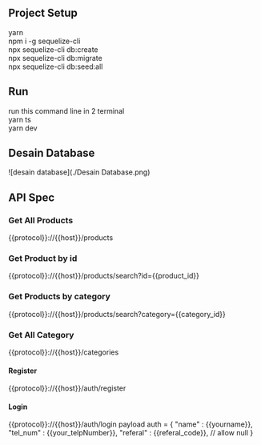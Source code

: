 ## Project Setup
yarn <br/>
npm i -g sequelize-cli <br />
npx sequelize-cli db:create <br />
npx sequelize-cli db:migrate <br/>
npx sequelize-cli db:seed:all

## Run
run this command line in 2 terminal <br/>
yarn ts <br/>
yarn dev

## Desain Database
![desain database](./Desain Database.png)

## API Spec
### Get All Products
{{protocol}}://{{host}}/products
### Get Product by id
{{protocol}}://{{host}}/products/search?id={{product_id}}
### Get Products by category
{{protocol}}://{{host}}/products/search?category={{category_id}}
### Get All Category
{{protocol}}://{{host}}/categories
#### Register
{{protocol}}://{{host}}/auth/register
#### Login
{{protocol}}://{{host}}/auth/login
payload auth = {
    "name" : {{yourname}},
    "tel_num" : {{your_telpNumber}},
    "referal" : {{referal_code}}, // allow null
}